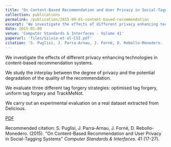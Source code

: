 ```yaml
---
title: "On Content-Based Recommendation and User Privacy in Social-Tagging Systems"
collection: publications
permalink: /publication/2015-09-01-content-based-recommendation
excerpt: 'We investigate the effects of different privacy enhancing technologies in content-based recommendation systems.'
date: 2015-01-09
venue: 'Computer Standards & Interfaces - Volume 41'
paperurl: 'files/Silvia-et-al-CSI.pdf'
citation: 'S. Puglisi, J. Parra-Arnau, J. Forné, D. Rebollo-Monedero. (2015). &quot;On Content-Based Recommendation and User Privacy in Social-Tagging Systems.&quot; <i>Computer Standards & Interfaces</i>. 41 (17-27).'
---
```

We investigate the effects of different privacy enhancing technologies in content-based recommendation systems.

We study the interplay between the degree of privacy and the potential degradation of the quality of the recommendation.

We evaluate three different tag forgery strategies: optimised tag forgery, uniform tag forgery and TrackMeNot.

We carry out an experimental evaluation on a real dataset extracted from Delicious.

[PDF](files/Silvia-et-al-CSI.pdf)

Recommended citation: S. Puglisi, J. Parra-Arnau, J. Forné, D. Rebollo-Monedero. (2015). "On Content-Based Recommendation and User Privacy in Social-Tagging Systems" <i>Computer Standards & Interfaces</i>. 41 (17-27).